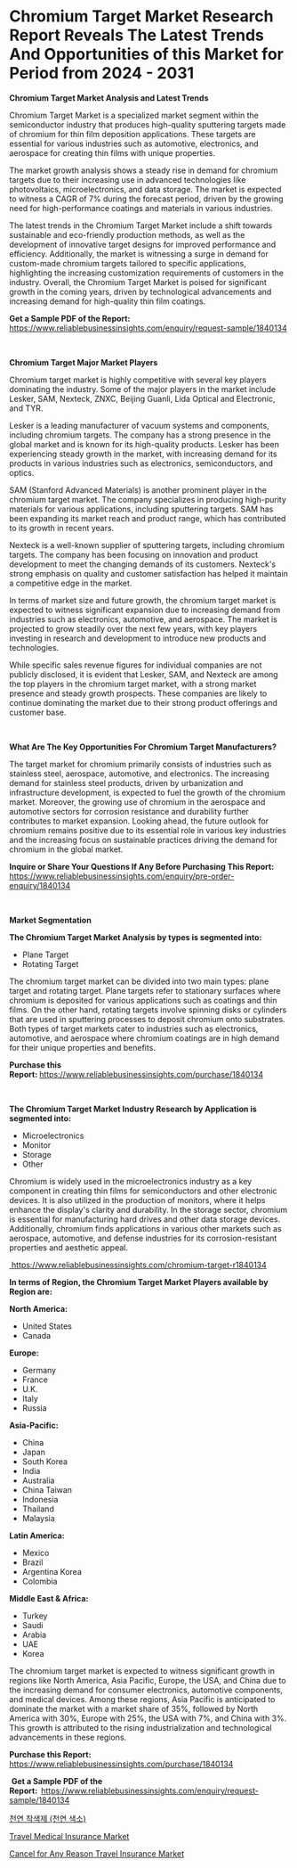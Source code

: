 <p><h1>Chromium Target Market Research Report Reveals The Latest Trends And Opportunities of this Market for Period from 2024 - 2031</h1></p><p><strong>Chromium Target Market Analysis and Latest Trends</strong></p>
<p><p>Chromium Target Market is a specialized market segment within the semiconductor industry that produces high-quality sputtering targets made of chromium for thin film deposition applications. These targets are essential for various industries such as automotive, electronics, and aerospace for creating thin films with unique properties.</p><p>The market growth analysis shows a steady rise in demand for chromium targets due to their increasing use in advanced technologies like photovoltaics, microelectronics, and data storage. The market is expected to witness a CAGR of 7% during the forecast period, driven by the growing need for high-performance coatings and materials in various industries.</p><p>The latest trends in the Chromium Target Market include a shift towards sustainable and eco-friendly production methods, as well as the development of innovative target designs for improved performance and efficiency. Additionally, the market is witnessing a surge in demand for custom-made chromium targets tailored to specific applications, highlighting the increasing customization requirements of customers in the industry. Overall, the Chromium Target Market is poised for significant growth in the coming years, driven by technological advancements and increasing demand for high-quality thin film coatings.</p></p>
<p><strong>Get a Sample PDF of the Report:&nbsp;</strong> <a href="https://www.reliablebusinessinsights.com/enquiry/request-sample/1840134">https://www.reliablebusinessinsights.com/enquiry/request-sample/1840134</a></p>
<p>&nbsp;</p>
<p><strong>Chromium Target Major Market Players</strong></p>
<p><p>Chromium target market is highly competitive with several key players dominating the industry. Some of the major players in the market include Lesker, SAM, Nexteck, ZNXC, Beijing Guanli, Lida Optical and Electronic, and TYR.</p><p>Lesker is a leading manufacturer of vacuum systems and components, including chromium targets. The company has a strong presence in the global market and is known for its high-quality products. Lesker has been experiencing steady growth in the market, with increasing demand for its products in various industries such as electronics, semiconductors, and optics.</p><p>SAM (Stanford Advanced Materials) is another prominent player in the chromium target market. The company specializes in producing high-purity materials for various applications, including sputtering targets. SAM has been expanding its market reach and product range, which has contributed to its growth in recent years.</p><p>Nexteck is a well-known supplier of sputtering targets, including chromium targets. The company has been focusing on innovation and product development to meet the changing demands of its customers. Nexteck's strong emphasis on quality and customer satisfaction has helped it maintain a competitive edge in the market.</p><p>In terms of market size and future growth, the chromium target market is expected to witness significant expansion due to increasing demand from industries such as electronics, automotive, and aerospace. The market is projected to grow steadily over the next few years, with key players investing in research and development to introduce new products and technologies.</p><p>While specific sales revenue figures for individual companies are not publicly disclosed, it is evident that Lesker, SAM, and Nexteck are among the top players in the chromium target market, with a strong market presence and steady growth prospects. These companies are likely to continue dominating the market due to their strong product offerings and customer base.</p></p>
<p>&nbsp;</p>
<p><strong>What Are The Key Opportunities For Chromium Target Manufacturers?</strong></p>
<p><p>The target market for chromium primarily consists of industries such as stainless steel, aerospace, automotive, and electronics. The increasing demand for stainless steel products, driven by urbanization and infrastructure development, is expected to fuel the growth of the chromium market. Moreover, the growing use of chromium in the aerospace and automotive sectors for corrosion resistance and durability further contributes to market expansion. Looking ahead, the future outlook for chromium remains positive due to its essential role in various key industries and the increasing focus on sustainable practices driving the demand for chromium in the global market.</p></p>
<p><strong>Inquire or Share Your Questions If Any Before Purchasing This Report:</strong> <a href="https://www.reliablebusinessinsights.com/enquiry/pre-order-enquiry/1840134">https://www.reliablebusinessinsights.com/enquiry/pre-order-enquiry/1840134</a></p>
<p>&nbsp;</p>
<p><strong>Market Segmentation</strong></p>
<p><strong>The Chromium Target Market Analysis by types is segmented into:</strong></p>
<p><ul><li>Plane Target</li><li>Rotating Target</li></ul></p>
<p><p>The chromium target market can be divided into two main types: plane target and rotating target. Plane targets refer to stationary surfaces where chromium is deposited for various applications such as coatings and thin films. On the other hand, rotating targets involve spinning disks or cylinders that are used in sputtering processes to deposit chromium onto substrates. Both types of target markets cater to industries such as electronics, automotive, and aerospace where chromium coatings are in high demand for their unique properties and benefits.</p></p>
<p><strong>Purchase this Report:&nbsp;</strong><a href="https://www.reliablebusinessinsights.com/purchase/1840134">https://www.reliablebusinessinsights.com/purchase/1840134</a></p>
<p>&nbsp;</p>
<p><strong>The Chromium Target Market Industry Research by Application is segmented into:</strong></p>
<p><ul><li>Microelectronics</li><li>Monitor</li><li>Storage</li><li>Other</li></ul></p>
<p><p>Chromium is widely used in the microelectronics industry as a key component in creating thin films for semiconductors and other electronic devices. It is also utilized in the production of monitors, where it helps enhance the display's clarity and durability. In the storage sector, chromium is essential for manufacturing hard drives and other data storage devices. Additionally, chromium finds applications in various other markets such as aerospace, automotive, and defense industries for its corrosion-resistant properties and aesthetic appeal.</p></p>
<p><a href="https://www.reliablebusinessinsights.com/chromium-target-r1840134">&nbsp;https://www.reliablebusinessinsights.com/chromium-target-r1840134</a></p>
<p><strong>In terms of Region, the Chromium Target Market Players available by Region are:</strong></p>
<p>
    <p> <strong> North America: </strong>
        <ul>
            <li>United States</li>
            <li>Canada</li>
        </ul>
        </p> 
    <p> <strong> Europe: </strong>
        <ul>
            <li>Germany</li>
            <li>France</li>
            <li>U.K.</li>
            <li>Italy</li>
            <li>Russia</li>
        </ul>
        </p> 
    <p> <strong> Asia-Pacific: </strong>
        <ul>
            <li>China</li>
            <li>Japan</li>
            <li>South Korea</li>
            <li>India</li>
            <li>Australia</li>
            <li>China Taiwan</li>
            <li>Indonesia</li>
            <li>Thailand</li>
            <li>Malaysia</li>
        </ul>
        </p> 
    <p> <strong> Latin America: </strong>
        <ul>
            <li>Mexico</li>
            <li>Brazil</li>
            <li>Argentina Korea</li>
            <li>Colombia</li>
        </ul>
        </p> 
    <p> <strong> Middle East & Africa: </strong>
        <ul>
            <li>Turkey</li>
            <li>Saudi</li>
            <li>Arabia</li>
            <li>UAE</li>
            <li>Korea</li>
        </ul>
    </p>
    </p>
<p><p>The chromium target market is expected to witness significant growth in regions like North America, Asia Pacific, Europe, the USA, and China due to the increasing demand for consumer electronics, automotive components, and medical devices. Among these regions, Asia Pacific is anticipated to dominate the market with a market share of 35%, followed by North America with 30%, Europe with 25%, the USA with 7%, and China with 3%. This growth is attributed to the rising industrialization and technological advancements in these regions.</p></p>
<p><strong>Purchase this Report: </strong><a href="https://www.reliablebusinessinsights.com/purchase/1840134">https://www.reliablebusinessinsights.com/purchase/1840134</a></p>
<p>&nbsp;<strong>Get a Sample PDF of the Report:&nbsp;&nbsp;</strong><a href="https://www.reliablebusinessinsights.com/enquiry/request-sample/1840134">https://www.reliablebusinessinsights.com/enquiry/request-sample/1840134</a></p>
<p><strong></strong></p>
<p><p><a href="https://github.com/nigaleamar09/Market-Research-Report-List-1/blob/main/6795589129712.md">천연 착색제 (천연 색소)</a></p><p><a href="https://github.com/shahriarnajimjoy333/Market-Research-Report-List-1/blob/main/travel-medical-insurance-market.md">Travel Medical Insurance Market</a></p><p><a href="https://github.com/emnqcawl19/Market-Research-Report-List-1/blob/main/cancel-for-any-reason-travel-insurance-market.md">Cancel for Any Reason Travel Insurance Market</a></p></p>
